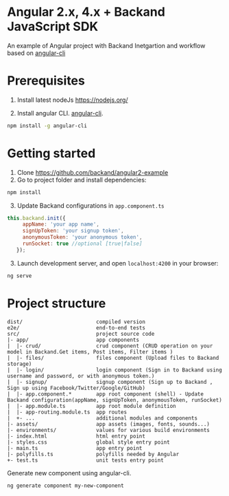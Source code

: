 # Angular 2.x, 4.x + Backand JavaScript SDK
An example of Angular project with Backand Inetgartion and workflow based on
[angular-cli](https://github.com/angular/angular-cli)

# Prerequisites 
1. Install latest nodeJs https://nodejs.org/

2. Install angular CLI. [angular-cli](https://github.com/angular/angular-cli).
```bash
npm install -g angular-cli
```

# Getting started
1. Clone https://github.com/backand/angular2-example
2. Go to project folder and install dependencies:
 ```bash
 npm install
 ```

3. Update Backand configurations in `app.component.ts`
 ```javascript
 this.backand.init({
      appName: 'your app name', 
      signUpToken: 'your signup token', 
      anonymousToken: 'your anonymous token', 
      runSocket: true //optional [true|false]
    });
 ```   
 
3. Launch development server, and open `localhost:4200` in your browser:
 ```bash
 ng serve
 ```
 
# Project structure
```
dist/                        compiled version
e2e/                         end-to-end tests
src/                         project source code
|- app/                      app components
|  |- crud/                  crud component (CRUD operation on your model in Backand.Get items, Post items, Filter items )
|  |- files/                 files component (Upload files to Backand storage)
|  |- login/                 login component (Sign in to Backand using username and password, or with anonymous token.)
|  |- signup/                signup component (Sign up to Backand , Sign up using Facebook/Twitter/Google/GitHub)
|  |- app.component.*        app root component (shell) - Update Backand configuration(appName, signUpToken, anonymousToken, runSocket)
|  |- app.module.ts          app root module definition
|  |- app-routing.module.ts  app routes
|  +- ...                    additional modules and components
|- assets/                   app assets (images, fonts, sounds...)
|- environments/             values for various build environments
|- index.html                html entry point
|- styles.css                global style entry point
|- main.ts                   app entry point
|- polyfills.ts              polyfills needed by Angular
+- test.ts                   unit tests entry point
```

Generate new component using angular-cli.
```bash
ng generate component my-new-component
```